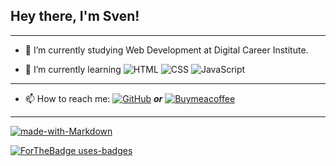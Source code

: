 
## Hey there, I'm Sven!




***

- 🔭 I’m currently studying Web Development at Digital Career Institute.

- 🌱 I’m currently learning
![HTML](https://img.shields.io/badge/-HTML-E34F26?logo=html15&logo-Color=white&style=for-the-badge)
![CSS](https://img.shields.io/badge/-CSS-1572B6?logo=css3&logo-Color=white&style=for-the-badge)
![JavaScript](https://img.shields.io/badge/-JavaScript-F7DF1E?logo=javascript3&logo-Color=black&style=for-the-badge)

***

- 📫 How to reach me: [![GitHub](https://badgen.net/badge/icon/github?icon=github&label)](https://github.com) ***or*** [![Buymeacoffee](https://badgen.net/badge/icon/buymeacoffee?icon=buymeacoffee&label)](https://https://www.buymeacoffee.com/)


***


[![made-with-Markdown](https://img.shields.io/badge/Made%20with-Markdown-1f425f.svg)](http://commonmark.org)


[![ForTheBadge uses-badges](http://ForTheBadge.com/images/badges/uses-badges.svg)](http://ForTheBadge.com)





